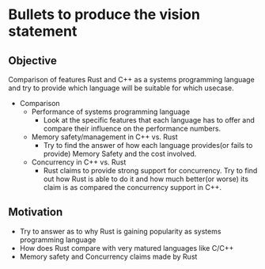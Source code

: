 # Bullets to produce the vision statement

## Objective
Comparison of features Rust and C++ as a systems programming language and try to provide which language will be suitable for which usecase.
* Comparison
  * Performance of systems programming language
      * Look at the specific features that each language has to offer and compare their influence on the performance numbers.
  * Memory safety/management in C++ vs. Rust
      * Try to find the answer of how each language provides(or fails to provide) Memory Safety and the cost involved.
  * Concurrency in C++ vs. Rust
 	  * Rust claims to provide strong support for concurrency. Try to find out how Rust is able to do it and how much better(or worse) its claim is as compared the concurrency support in C++.

## Motivation
* Try to answer as to why Rust is gaining popularity as systems programming language
* How does Rust compare with very matured languages like C/C++
* Memory safety and Concurrency claims made by Rust

